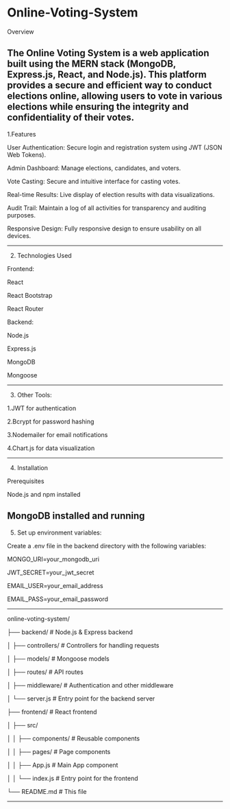 # Online-Voting-System
Overview

The Online Voting System is a web application built using the MERN stack (MongoDB, Express.js, React, and Node.js). This platform provides a secure and efficient way to conduct elections online, allowing users to vote in various elections while ensuring the integrity and confidentiality of their votes.
-------------------------------------------------------------------------------------

1.Features


User Authentication: Secure login and registration system using JWT (JSON Web Tokens).

Admin Dashboard: Manage elections, candidates, and voters.

Vote Casting: Secure and intuitive interface for casting votes.

Real-time Results: Live display of election results with data visualizations.

Audit Trail: Maintain a log of all activities for transparency and auditing purposes.

Responsive Design: Fully responsive design to ensure usability on all devices.

-------------------------------------------------------------------------------------
2. Technologies Used


Frontend:

React

React Bootstrap

React Router


Backend:


Node.js

Express.js

MongoDB

Mongoose

----------------------------------------------------------------------
3. Other Tools:


1.JWT for authentication

2.Bcrypt for password hashing

3.Nodemailer for email notifications

4.Chart.js for data visualization

-----------------------------------------------------------------------
4. Installation

Prerequisites


Node.js and npm installed

MongoDB installed and running
------------------------------------------------------------------------

5. Set up environment variables:


Create a .env file in the backend directory with the following variables:


MONGO_URI=your_mongodb_uri

JWT_SECRET=your_jwt_secret

EMAIL_USER=your_email_address

EMAIL_PASS=your_email_password

-------------------------------------------------------------------------

online-voting-system/

├── backend/         # Node.js & Express backend 

│   ├── controllers/ # Controllers for handling requests 

│   ├── models/      # Mongoose models 

│   ├── routes/      # API routes

│   ├── middleware/  # Authentication and other middleware 

│   └── server.js    # Entry point for the backend server 

├── frontend/        # React frontend 

│   ├── src/

│   │   ├── components/ # Reusable components 

│   │   ├── pages/      # Page components 

│   │   ├── App.js      # Main App component 

│   │   └── index.js    # Entry point for the frontend 

└── README.md        # This file 

-------------------------------------------------------------------------


